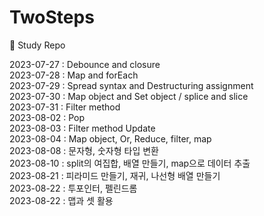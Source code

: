 # TwoSteps

🏀 Study Repo

2023-07-27 : Debounce and closure <br>
2023-07-28 : Map and forEach <br>
2023-07-29 : Spread syntax and Destructuring assignment <br>
2023-07-30 : Map object and Set object / splice and slice <br>
2023-07-31 : Filter method <br>
2023-08-02 : Pop <br>
2023-08-03 : Filter method Update <br>
2023-08-04 : Map object, Or, Reduce, filter, map <br>
2023-08-08 : 문자형, 숫자형 타입 변환 <br>
2023-08-10 : split의 여집합, 배열 만들기, map으로 데이터 추출 <br>
2023-08-21 : 피라미드 만들기, 재귀, 나선형 배열 만들기 <br>
2023-08-22 : 투포인터, 펠린드롬 <br>
2023-08-22 : 맵과 셋 활용 <br>

